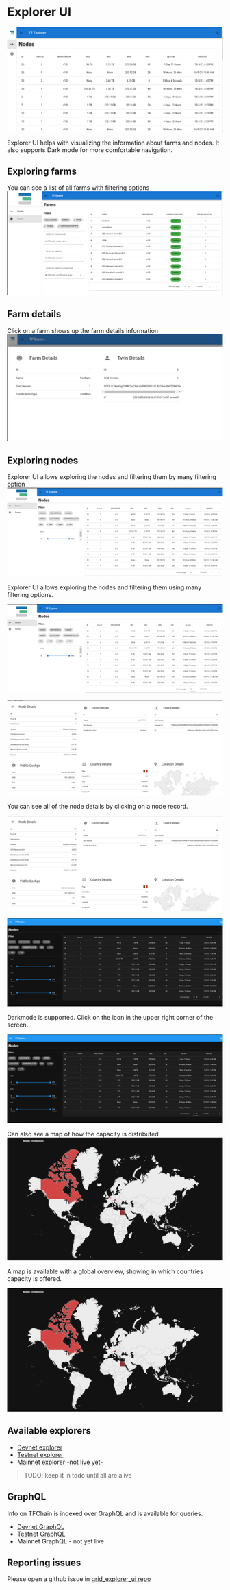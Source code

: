 # Explorer UI

![explorer0](img/explorer0.png)

Explorer UI helps with visualizing the information about farms and nodes. It also supports Dark mode for more comfortable navigation.

## Exploring farms
You can see a list of all farms with filtering options
![explorer_farms](img/explorer_farms.png)

## Farm details
Click on a farm shows up the farm details information
![explorer_farm_details](img/explorer_farm_details.png)

## Exploring nodes
Explorer UI allows exploring the nodes and filtering them by many filtering option 
![exporer_nodes](img/explorer_nodes.png)

Explorer UI allows exploring the nodes and filtering them using many filtering options.
 
![exporer_nodes](img/explorer_nodes.png)

![explorer_node_details](img/explorer_node_details.png)

You can see all of the node details by clicking on a node record.

![explorer_node_details](img/explorer_node_details.png)

![explorer_darkmode](img/explorer_darkmode.png)

Darkmode is supported. Click on the icon in the upper right corner of the screen. 

![explorer_darkmode](img/explorer_darkmode.png)

Can also see a map of how the capacity is distributed
![capacity_distribution](img/explorer_nodes_distribution.png)

A map is available with a global overview, showing in which countries capacity is offered. 

![capacity_distribution](img/explorer_nodes_distribution.png)

## Available explorers
- [Devnet explorer](https://explorer.tfchain.dev.threefold.io)
- [Testnet explorer](https://explorer.tfchain.test.threefold.io)
- [Mainnet explorer -not live yet-](https://explorer.tfchain.threefold.io)

> TODO: keep it in todo until all are alive

## GraphQL
Info on TFChain is indexed over GraphQL and is available for queries. 
- [Devnet GraphQL](https://tfchain.dev.threefold.io/graphql/graphql)
- [Testnet GraphQL](https://tfchain.test.threefold.io/graphql/graphql)
- Mainnet GraphQL - not yet live

## Reporting issues
Please open a github issue in [grid_explorer_ui repo](https://github.com/threefoldtech/grid_explorer_ui)